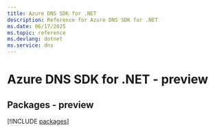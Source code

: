 ```yaml
---
title: Azure DNS SDK for .NET
description: Reference for Azure DNS SDK for .NET
ms.date: 06/17/2025
ms.topic: reference
ms.devlang: dotnet
ms.service: dns
---
```

# Azure DNS SDK for .NET - preview
## Packages - preview
[!INCLUDE [packages](dns-index.md)]